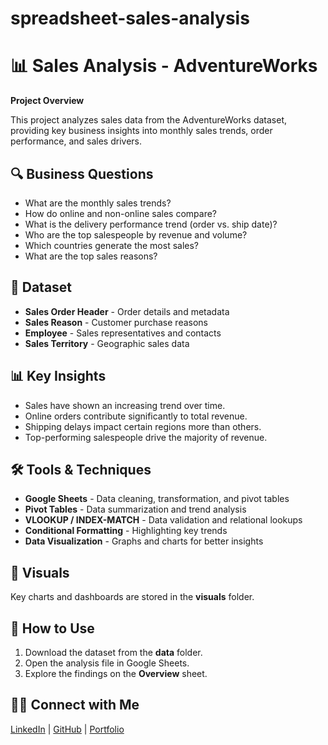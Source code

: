 # spreadsheet-sales-analysis

<h1>📊 Sales Analysis - AdventureWorks</h1>

<p><strong>Project Overview</strong></p>
<p>
This project analyzes sales data from the AdventureWorks dataset, providing key business insights into 
monthly sales trends, order performance, and sales drivers.
</p>

<h2>🔍 Business Questions</h2>
<ul>
  <li>What are the monthly sales trends?</li>
  <li>How do online and non-online sales compare?</li>
  <li>What is the delivery performance trend (order vs. ship date)?</li>
  <li>Who are the top salespeople by revenue and volume?</li>
  <li>Which countries generate the most sales?</li>
  <li>What are the top sales reasons?</li>
</ul>

<h2>📂 Dataset</h2>
<ul>
  <li><strong>Sales Order Header</strong> - Order details and metadata</li>
  <li><strong>Sales Reason</strong> - Customer purchase reasons</li>
  <li><strong>Employee</strong> - Sales representatives and contacts</li>
  <li><strong>Sales Territory</strong> - Geographic sales data</li>
</ul>

<h2>📊 Key Insights</h2>
<ul>
  <li>Sales have shown an increasing trend over time.</li>
  <li>Online orders contribute significantly to total revenue.</li>
  <li>Shipping delays impact certain regions more than others.</li>
  <li>Top-performing salespeople drive the majority of revenue.</li>
</ul>

<h2>🛠️ Tools & Techniques</h2>
<ul>
  <li><strong>Google Sheets</strong> - Data cleaning, transformation, and pivot tables</li>
  <li><strong>Pivot Tables</strong> - Data summarization and trend analysis</li>
  <li><strong>VLOOKUP / INDEX-MATCH</strong> - Data validation and relational lookups</li>
  <li><strong>Conditional Formatting</strong> - Highlighting key trends</li>
  <li><strong>Data Visualization</strong> - Graphs and charts for better insights</li>
</ul>

<h2>📸 Visuals</h2>
<p>Key charts and dashboards are stored in the <strong>visuals</strong> folder.</p>

<h2>🚀 How to Use</h2>
<ol>
  <li>Download the dataset from the <strong>data</strong> folder.</li>
  <li>Open the analysis file in Google Sheets.</li>
  <li>Explore the findings on the <strong>Overview</strong> sheet.</li>
</ol>

<h2>👋🏻 Connect with Me</h2>
<p>
  <a href="#">LinkedIn</a> | <a href="#">GitHub</a> | <a href="#">Portfolio</a>
</p>
